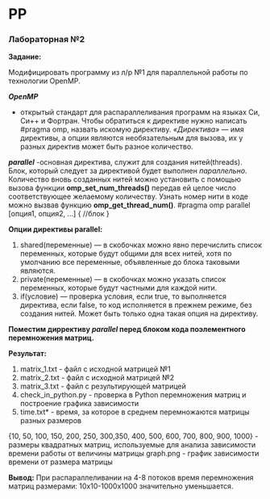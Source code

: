 # PP
### Лабораторная №2
**Задание:**

Модифицировать программу из л/р №1 для параллельной работы по технологии OpenMP.

***OpenMP***
- открытый стандарт для распараллеливания программ на языках Си, Си++ и Фортран. 
Чтобы обратиться к директиве нужно написать #pragma omp, назвать искомую директиву. 
*«Директива»* — имя директивы, а опции являются необязательным для вызова, их у разных директив может быть разное количество.

***parallel***
-основная директива, служит для создания нитей(threads). 
Блок, который следует за директивой будет выполнен *параллельно*. Количество вновь созданных нитей можно установить с помощью вызова функции **omp_set_num_threads()** передав ей целое число соответствующее желаемому количеству. Узнать номер нити в коде можно вызвав функцию **omp_get_thread_num()**.
    #pragma omp parallel [опция1, опция2, ...]
   {
       //блок
   }

**Опции директивы parallel:**
1. shared(переменные) — в скобочках можно явно перечислить список переменных, которые будут общими для всех нитей, хотя по умолчанию все переменные, объявленные до блока таковыми являются.
2. private(переменные) — в скобочках можно указать список переменных, которые будут частными для каждой нити.
3. if(условие) — проверка условия, если true, то выполняется директива, если false, то код исполняется в прежнем режиме, без создания нитей. Может быть только одна такая опция на директиву.


**Поместим диррективу ***parallel*** перед блоком кода поэлементного перемножения матриц.**

**Результат:**
1. matrix_1.txt - файл с исходной матрицей №1
2. matrix_2.txt - файл с исходной матрицей №2
3. matrix_3.txt - файл с результирующей матрицей
4. check_in_python.py - проверка в Python перемножения матриц и построение графика зависимости
5. time.txt* - время, за которое в среднем перемножаются матрицы разных размеров

{10, 50, 100, 150, 200, 250, 300,350, 400, 500, 600, 700, 800, 900, 1000} - размеры квадратных матриц, используемые для анализа зависимости времени работы от величины матрицы
graph.png - график зависимости времени от размера матрицы

**Вывод:**
При распараллеливании на 4-8 потоков время перемножения матриц размерами: 10х10-1000x1000 значительно уменьшается.
